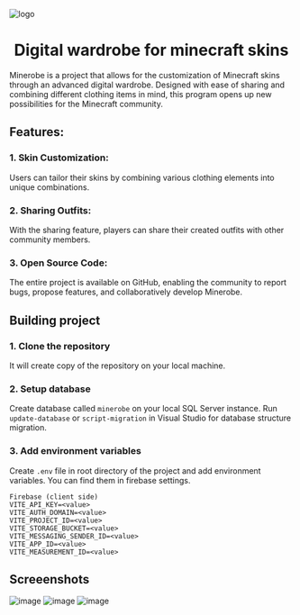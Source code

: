  ![logo](https://github.com/oleklukasiewicz/minerobe/assets/69370471/f9277a21-f817-47bd-b242-0770ed38f14a)

<h1 align="center">Digital wardrobe for minecraft skins</h1>

Minerobe is a project that allows for the customization of Minecraft skins through an advanced digital wardrobe. Designed with ease of sharing and combining different clothing items in mind, this program opens up new possibilities for the Minecraft community.

## Features:

### 1. Skin Customization: 
Users can tailor their skins by combining various clothing elements into unique combinations.

### 2. Sharing Outfits: 
With the sharing feature, players can share their created outfits with other community members.

### 3. Open Source Code: 
The entire project is available on GitHub, enabling the community to report bugs, propose features, and collaboratively develop Minerobe.

## Building project

### 1. Clone the repository
It will create copy of the repository on your local machine.

### 2. Setup database  
Create database called `minerobe` on your local SQL Server instance.
Run `update-database` or `script-migration` in Visual Studio for database structure migration.

### 3. Add environment variables
Create `.env` file in root directory of the project and add environment variables. You can find them in firebase settings.
```
Firebase (client side)
VITE_API_KEY=<value>
VITE_AUTH_DOMAIN=<value>
VITE_PROJECT_ID=<value>
VITE_STORAGE_BUCKET=<value>
VITE_MESSAGING_SENDER_ID=<value>
VITE_APP_ID=<value>
VITE_MEASUREMENT_ID=<value>
```

## Screeenshots

![image](https://github.com/oleklukasiewicz/minerobe/assets/69370471/732eea4e-ada1-49b4-a5b1-182452f6d801)
![image](https://github.com/oleklukasiewicz/minerobe/assets/69370471/380e42e3-a743-45be-b4ff-f07bf3d7cc81)
![image](https://github.com/oleklukasiewicz/minerobe/assets/69370471/b1690e77-1734-4bad-a90a-1013060f9dab)






<!--# icons 
https://iconduck.com/search?query=vectorSetIds:140
](url)--!>
